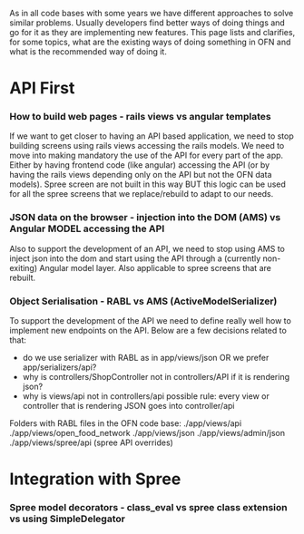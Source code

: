 As in all code bases with some years we have different approaches to solve similar problems. Usually developers find better ways of doing things and go for it as they are implementing new features. This page lists and clarifies, for some topics, what are the existing ways of doing something in OFN and what is the recommended way of doing it.

# API First
### How to build web pages - rails views vs angular templates
If we want to get closer to having an API based application, we need to stop building screens using rails views accessing the rails models. We need to move into making mandatory the use of the API for every part of the app. Either by having frontend code (like angular) accessing the API (or by having the rails views depending only on the API but not the OFN data models).
Spree screen are not built in this way BUT this logic can be used for all the spree screens that we replace/rebuild to adapt to our needs.

### JSON data on the browser - injection into the DOM (AMS) vs Angular MODEL accessing the API
Also to support the development of an API, we need to stop using AMS to inject json into the dom and start using the API through a (currently non-exiting) Angular model layer. Also applicable to spree screens that are rebuilt.

### Object Serialisation - RABL vs AMS (ActiveModelSerializer)
To support the development of the API we need to define really well how to implement new endpoints on the API. Below are a few decisions related to that:

- do we use serializer with RABL as in app/views/json OR we prefer app/serializers/api?
- why is controllers/ShopController not in controllers/API if it is rendering json?
- why is views/api not in controllers/api
    possible rule: every view or controller that is rendering JSON goes into controller/api

Folders with RABL files in the OFN code base:
./app/views/api
./app/views/open_food_network
./app/views/json
./app/views/admin/json
./app/views/spree/api (spree API overrides)

# Integration with Spree
### Spree model decorators - class_eval vs spree class extension vs using SimpleDelegator



